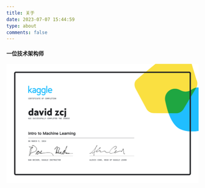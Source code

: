 ```yaml
---
title: 关于
date: 2023-07-07 15:44:59
type: about
comments: false
---
```


#### 一位技术架构师

![](images/david_zcj_MachineLearning.png)
